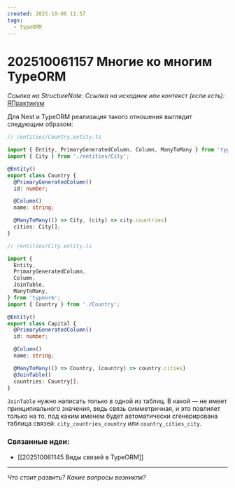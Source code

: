```yaml
---
created: 2025-10-06 11:57
tags:
  - typeORM
---
```

# 202510061157 Многие ко многим TypeORM

*Ссылка на StructureNote:*
*Ссылка на исходник или контекст (если есть):* [ЯПрактикум](https://practicum.yandex.ru/learn/backend-nodejs/courses/a4214ab0-2146-4152-b90e-651bf4c7ca5e/sprints/564244/topics/104f2765-a9c9-4617-8a5e-f21b675cf9b3/lessons/66392f72-0cb8-4373-984b-ada4c806cb74/)

Для Nest и TypeORM реализация такого отношения выглядит следующим образом:

```ts
// /entities/Country.entity.ts

import { Entity, PrimaryGeneratedColumn, Column, ManyToMany } from 'typeorm';
import { City } from './entities/City';

@Entity()
export class Country {
  @PrimaryGeneratedColumn()
  id: number;

  @Column()
  name: string;

  @ManyToMany(() => City, (city) => city.countries)
  cities: City[];
}
```

```ts
// /entities/City.entity.ts

import {
  Entity,
  PrimaryGeneratedColumn,
  Column,
  JoinTable,
  ManyToMany,
} from 'typeorm';
import { Country } from './Country';

@Entity()
export class Capital {
  @PrimaryGeneratedColumn()
  id: number;

  @Column()
  name: string;

  @ManyToMany(() => Country, (country) => country.cities)
  @JoinTable()
  countries: Country[];
}
```

`JoinTable` нужно написать только в одной из таблиц. В какой — не имеет принципиального значения, ведь связь симметричная, и это повлияет только на то, под каким именем будет автоматически сгенерирована таблица связей: `city_countries_country` или `country_cities_city`.

### Связанные идеи:

* [[202510061145 Виды связей в TypeORM]]
---

*Что стоит развить? Какие вопросы возникли?*
